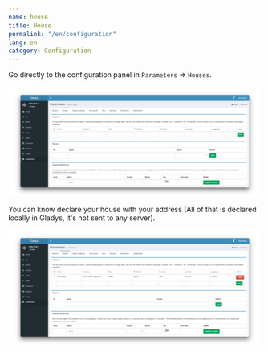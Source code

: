```yaml
---
name: house
title: House
permalink: "/en/configuration"
lang: en
category: Configuration
---
```


Go directly to the configuration panel in `Parameters` => `Houses`. 

<img alt="Gladys house" src="/assets/image/configuration/house_1-en.png" class="img-responsive"/>

You can know declare your house with your address (All of that is declared locally in Gladys, it's not sent to any server).

<img alt="Gladys house" src="/assets/image/configuration/house_2-en.png" class="img-responsive"/>
